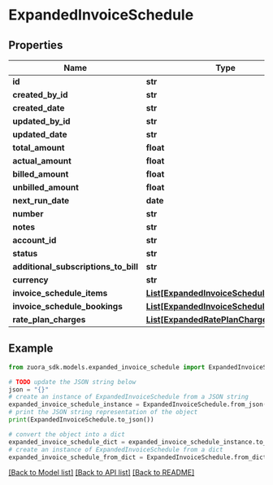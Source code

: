 # ExpandedInvoiceSchedule


## Properties

Name | Type | Description | Notes
------------ | ------------- | ------------- | -------------
**id** | **str** |  | [optional] 
**created_by_id** | **str** |  | [optional] 
**created_date** | **str** |  | [optional] 
**updated_by_id** | **str** |  | [optional] 
**updated_date** | **str** |  | [optional] 
**total_amount** | **float** |  | [optional] 
**actual_amount** | **float** |  | [optional] 
**billed_amount** | **float** |  | [optional] 
**unbilled_amount** | **float** |  | [optional] 
**next_run_date** | **date** |  | [optional] 
**number** | **str** |  | [optional] 
**notes** | **str** |  | [optional] 
**account_id** | **str** |  | [optional] 
**status** | **str** |  | [optional] 
**additional_subscriptions_to_bill** | **str** |  | [optional] 
**currency** | **str** |  | [optional] 
**invoice_schedule_items** | [**List[ExpandedInvoiceScheduleItem]**](ExpandedInvoiceScheduleItem.md) |  | [optional] 
**invoice_schedule_bookings** | [**List[ExpandedInvoiceScheduleBooking]**](ExpandedInvoiceScheduleBooking.md) |  | [optional] 
**rate_plan_charges** | [**List[ExpandedRatePlanCharge]**](ExpandedRatePlanCharge.md) |  | [optional] 

## Example

```python
from zuora_sdk.models.expanded_invoice_schedule import ExpandedInvoiceSchedule

# TODO update the JSON string below
json = "{}"
# create an instance of ExpandedInvoiceSchedule from a JSON string
expanded_invoice_schedule_instance = ExpandedInvoiceSchedule.from_json(json)
# print the JSON string representation of the object
print(ExpandedInvoiceSchedule.to_json())

# convert the object into a dict
expanded_invoice_schedule_dict = expanded_invoice_schedule_instance.to_dict()
# create an instance of ExpandedInvoiceSchedule from a dict
expanded_invoice_schedule_from_dict = ExpandedInvoiceSchedule.from_dict(expanded_invoice_schedule_dict)
```
[[Back to Model list]](../README.md#documentation-for-models) [[Back to API list]](../README.md#documentation-for-api-endpoints) [[Back to README]](../README.md)


